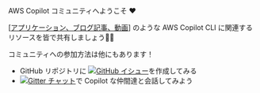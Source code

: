 AWS Copilot コミュニティへようこそ ❤️

[[アプリケーション、ブログ記事、動画](https://aws.github.io/copilot-cli/community/guides/)] のような AWS Copilot CLI に関連するリソースを皆で共有しましょう👩‍✈️

コミュニティへの参加方法は他にもあります！

* GitHub リポジトリに [![GitHub イシュー](https://img.shields.io/github/issues/aws/copilot-cli)](https://github.com/aws/copilot-cli/issues)を作成してみる 
* [![Gitter チャット](https://badges.gitter.im/aws/copilot-cli.svg)](https://gitter.im/aws/copilot-cli?utm_source=badge&utm_medium=badge&utm_campaign=pr-badge&utm_content=badge)で Copilot な仲間達と会話してみよう 
